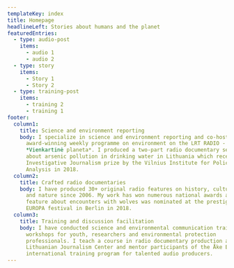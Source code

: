 ```yaml
---
templateKey: index
title: Homepage
headlineLeft: Stories about humans and the planet
featuredEntries:
  - type: audio-post
    items:
      - audio 1
      - audio 2
  - type: story
    items:
      - Story 1
      - Story 2
  - type: training-post
    items:
      - training 2
      - training 1
footer:
  column1:
    title: Science and environment reporting
    body: I specialize in science and environment reporting and co-host an
      award-winning weekly programme on environment on the LRT RADIO -
      *Vienkartinė planeta*. I produced a two-part radio documentary series
      about arsenic pollution in drinking water in Lithuania which received an
      Investigative Journalism prize by the Vilnius Institute for Policy
      Analysis in 2018.
  column2:
    title: Crafted radio documentaries
    body: I have produced 30+ original radio features on history, culture, science
      and nature since 2006. My work has won numerous national awards and a
      feature about encounters with wolves was nominated at the prestigious PRIX
      EUROPA festival in Berlin in 2018.
  column3:
    title: Training and discussion facilitation
    body: I have conducted science and environmental communication training
      workshops for youth, researchers and environmental protection
      professionals. I teach a course in radio documentary production at the
      Lithuanian Journalism Center and mentor participants of the Åke Blomström
      international training program for talented audio producers.
---
```

